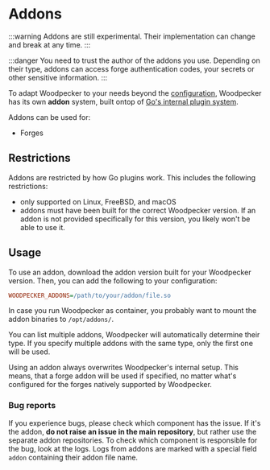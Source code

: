 # Addons

:::warning
Addons are still experimental. Their implementation can change and break at any time.
:::

:::danger
You need to trust the author of the addons you use. Depending on their type, addons can access forge authentication codes, your secrets or other sensitive information.
:::

To adapt Woodpecker to your needs beyond the [configuration](../10-server-config.md), Woodpecker has its own **addon** system, built ontop of [Go's internal plugin system](https://go.dev/pkg/plugin).

Addons can be used for:

- Forges

## Restrictions

Addons are restricted by how Go plugins work. This includes the following restrictions:

- only supported on Linux, FreeBSD, and macOS
- addons must have been built for the correct Woodpecker version. If an addon is not provided specifically for this version, you likely won't be able to use it.

## Usage

To use an addon, download the addon version built for your Woodpecker version. Then, you can add the following to your configuration:

```ini
WOODPECKER_ADDONS=/path/to/your/addon/file.so
```

In case you run Woodpecker as container, you probably want to mount the addon binaries to `/opt/addons/`.

You can list multiple addons, Woodpecker will automatically determine their type. If you specify multiple addons with the same type, only the first one will be used.

Using an addon always overwrites Woodpecker's internal setup. This means, that a forge addon will be used if specified, no matter what's configured for the forges natively supported by Woodpecker.

### Bug reports

If you experience bugs, please check which component has the issue. If it's the addon, **do not raise an issue in the main repository**, but rather use the separate addon repositories. To check which component is responsible for the bug, look at the logs. Logs from addons are marked with a special field `addon` containing their addon file name.
